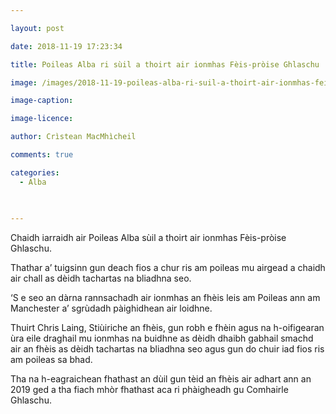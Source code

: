 ```yaml
---

layout: post

date: 2018-11-19 17:23:34

title: Poileas Alba ri sùil a thoirt air ionmhas Fèis-pròise Ghlaschu

image: /images/2018-11-19-poileas-alba-ri-suil-a-thoirt-air-ionmhas-feis-proise-ghlaschu.webp

image-caption:

image-licence:

author: Crìstean MacMhìcheil

comments: true

categories:
  - Alba
  
  

---
```


Chaidh iarraidh air Poileas Alba sùil a thoirt air ionmhas Fèis-pròise Ghlaschu.

<!--more-->

Thathar a&#8217; tuigsinn gun deach fios a chur ris am poileas mu airgead a chaidh air chall as dèidh tachartas na bliadhna seo.

&#8216;S e seo an dàrna rannsachadh air ionmhas an fhèis leis am Poileas ann am Manchester a&#8217; sgrùdadh pàighidhean air loidhne.

Thuirt Chris Laing, Stiùiriche an fhèis, gun robh e fhèin agus na h-oifigearan ùra eile draghail mu ionmhas na buidhne as dèidh dhaibh gabhail smachd air an fhèis as dèidh tachartas na bliadhna seo agus gun do chuir iad fios ris am poileas sa bhad.

Tha na h-eagraichean fhathast an dùil gun tèid an fhèis air adhart ann an 2019 ged a tha fiach mhòr fhathast aca ri phàigheadh gu Comhairle Ghlaschu.
